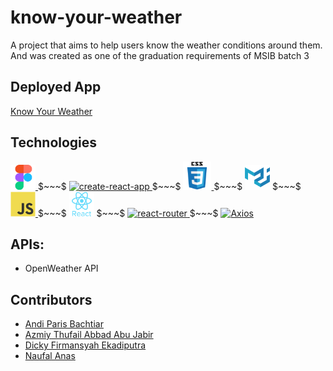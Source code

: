 # know-your-weather

A project that aims to help users know the weather conditions around them.
And was created as one of the graduation requirements of MSIB batch 3

## Deployed App
<p align="left">
<a href="https://knowyourweather-app.netlify.app/" target="_blank" rel="noreferrer"> Know Your Weather </a>
</p>

## Technologies

<p align="left"> 
<a href="https://www.figma.com/" target="_blank" rel="noreferrer"> <img src="https://raw.githubusercontent.com/devicons/devicon/master/icons/figma/figma-original.svg" alt="figma" width="40" height="40"/> </a>$~~~$
<a href="https://create-react-app.dev/" target="_blank" rel="noreferrer"> <img src="https://seeklogo.com/images/C/create-react-app-logo-BA592B4FB4-seeklogo.com.png" alt="create-react-app" width="45" height="45"/> </a>$~~~$ 
<a href="https://www.w3schools.com/css/" target="_blank" rel="noreferrer"> <img src="https://raw.githubusercontent.com/devicons/devicon/master/icons/css3/css3-original-wordmark.svg" alt="css3" width="45" height="45"/> </a> $~~~$ 
<a href="https://mui.com/" target="_blank" rel="noreferrer"> <img src="https://raw.githubusercontent.com/devicons/devicon/master/icons/materialui/materialui-original.svg" alt="material-ui" width="40" height="40"/></a> $~~~$ 
<a href="https://developer.mozilla.org/en-US/docs/Web/JavaScript" target="_blank" rel="noreferrer"> <img src="https://raw.githubusercontent.com/devicons/devicon/master/icons/javascript/javascript-original.svg" alt="javascript" width="40" height="40"/> </a> $~~~$
<a href="https://reactjs.org/" target="_blank" rel="noreferrer"> <img src="https://raw.githubusercontent.com/devicons/devicon/master/icons/react/react-original-wordmark.svg" alt="react" width="40" height="40"/></a>  $~~~$ 
<a href="https://reactrouter.com/en/main"> <img src="https://user-images.githubusercontent.com/97356401/197912754-907c7c61-eaf9-4912-b979-ba3daf4a434e.svg" alt="react-router" width="45" height="45"/> </a>$~~~$ 
<a href="https://axios-http.com/docs/intro"> <img src="https://axios-http.com/assets/logo.svg" alt="Axios" width="55" height="55"/> </a>
</p>

## APIs:

- OpenWeather API

## Contributors

- [Andi Paris Bachtiar](https://github.com/andiparis)
- [Azmiy Thufail Abbad Abu Jabir](https://github.com/ansthsys)
- [Dicky Firmansyah Ekadiputra](https://github.com/DickyFirmansyahE)
- [Naufal Anas](https://github.com/AnsNaufal)
